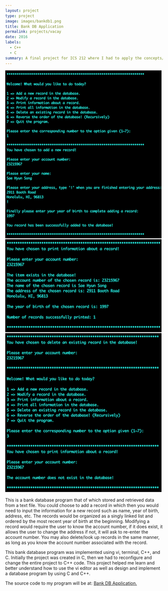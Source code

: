 ```yaml
---
layout: project
type: project
image: images/bankdb1.png
title: Bank DB Application
permalink: projects/vacay
date: 2016
labels:
  - C++
  - C
summary: A final project for ICS 212 where I had to apply the concepts/languages I learned throughout the semester in order to create a bank database program that of which the user can choose to add, modify, delete, and look up records stored in a database.
---
```

<div class="ui large rounded images">
  <img class="ui image" src="../images/bankdb2.png">
  <img class="ui image" src="../images/bankdb3.png">
  <img class="ui image" src="../images/bankdb4.png">
</div>

This is a bank database program that of which stored and retrieved data from a text file. You could choose to add a record in which then you would need to input the information for a new record such as name, year of birth, address, etc. The records would be organized as a singly linked list and ordered by the most recent year of birth at the beginning. Modifying a record would require the user to know the account number, if it does exist, it allows the user to change the address if not, it will ask to re-enter the account number. You may also delete/look up records in the same manner, as long as you know the account number associated with the record. 

This bank database program was implemented using vi, terminal, C++, and C. Initially the project was created in C, then we had to reconfigure and change the entire project to C++ code. This project helped me learn and better understand how to use the vi editor as well as design and implement a database program by using C and C++.
 
The source code to my program will be at: <a href="https://github.com/saehyuns/Projects/tree/master/Mock%20Bank"><i class="large github icon"></i>Bank DB Application.</a>
